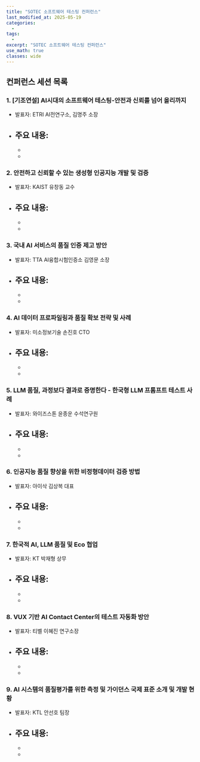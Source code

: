 ```yaml
---
title: "SOTEC 소프트웨어 테스팅 컨퍼런스"
last_modified_at: 2025-05-19
categories:
  - 
tags:
  - 
excerpt: "SOTEC 소프트웨어 테스팅 컨퍼런스"
use_math: true
classes: wide
---
```



## 컨퍼런스 세션 목록

### 1. [기조연설] AI시대의 소프트웨어 테스팅-안전과 신뢰를 넘어 올리까지
- 발표자: ETRI AI전연구소, 김명주 소장
- 주요 내용:
  - 
  - 
  - 

### 2. 안전하고 신뢰할 수 있는 생성형 인공지능 개발 및 검증
- 발표자: KAIST 유창동 교수
- 주요 내용:
  - 
  - 
  - 

### 3. 국내 AI 서비스의 품질 인증 제고 방안
- 발표자: TTA AI융합시험인증소 김영문 소장
- 주요 내용:
  - 
  - 
  - 

### 4. AI 데이터 프로파일링과 품질 확보 전략 및 사례
- 발표자: 미소정보기술 손진호 CTO
- 주요 내용:
  - 
  - 
  - 

### 5. LLM 품질, 과정보다 결과로 증명한다 - 한국형 LLM 프롬프트 테스트 사례
- 발표자: 와이즈스톤 윤종운 수석연구원
- 주요 내용:
  - 
  - 
  - 

### 6. 인공지능 품질 향상을 위한 비정형데이터 검증 방법
- 발표자: 아이삭 김상복 대표
- 주요 내용:
  - 
  - 
  - 

### 7. 한국적 AI, LLM 품질 및 Eco 협업
- 발표자: KT 박재형 상무
- 주요 내용:
  - 
  - 
  - 

### 8. VUX 기반 AI Contact Center의 테스트 자동화 방안
- 발표자: 티벨 이혜진 연구소장
- 주요 내용:
  - 
  - 
  - 

### 9. AI 시스템의 품질평가를 위한 측정 및 가이던스 국제 표준 소개 및 개발 현황
- 발표자: KTL 안선호 팀장
- 주요 내용:
  - 
  - 
  - 
